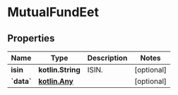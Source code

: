 
# MutualFundEet

## Properties
Name | Type | Description | Notes
------------ | ------------- | ------------- | -------------
**isin** | **kotlin.String** | ISIN. |  [optional]
**&#x60;data&#x60;** | [**kotlin.Any**](.md) |  |  [optional]



